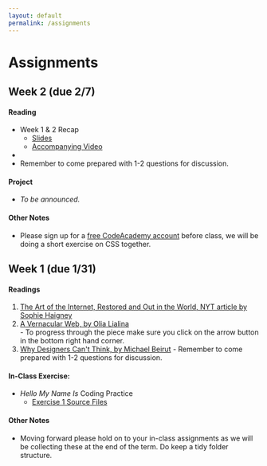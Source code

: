 ```yaml
---
layout: default
permalink: /assignments
---
```


# Assignments

## Week 2 (due 2/7)
#### Reading
  * Week 1 & 2 Recap
    * [Slides](https://drive.google.com/open?id=1IWJTn0dAQouSpyQqri9oyLx7OdAkkBGh8jUeL2Yf0r8)
    * [Accompanying Video](https://drive.google.com/open?id=1dn8gM1z5VM1bGHHuDQBFUbAfp3dKbHmH)
  *   
  * Remember to come prepared with 1-2 questions for discussion.

#### Project
  * *To be announced.*

#### Other Notes
  * Please sign up for a [free CodeAcademy account](https://www.codecademy.com/) before class, we will be doing a short exercise on CSS together.



## Week 1 (due 1/31)
#### Readings
  1. [The Art of the Internet, Restored and Out in the World, NYT article by Sophie Haigney](https://www.nytimes.com/2019/01/23/arts/design/internet-art-new-museum-rhizome.html)  
  2. [A Vernacular Web, by Olia Lialina](http://art.teleportacia.org/observation/vernacular/)  
    - To progress through the piece make sure you click on the arrow button in the bottom right hand corner.
  3. [Why Designers Can't Think, by Michael Beirut](https://risd.generic.cx/why.html)
    - Remember to come prepared with 1-2 questions for discussion.

#### In-Class Exercise:
  * *Hello My Name Is* Coding Practice
    * [Exercise 1 Source Files](https://github.com/patshiu/hello)

#### Other Notes
  * Moving forward please hold on to your in-class assignments as we will be collecting these at the end of the term. Do keep a tidy folder structure.
  

<!--
## Week 12

* Final (due 12/12)
    * [Project 6]({{ 'projects#project-6---final' | absolute_url }})

## Week 10

* Project
  * [Project 5]({{ 'projects#project-5---javascript-transformation' | absolute_url }}) (due 11/28)

* Final (due 11/14)
  * We’ll be working with you closely to help develop your ideas over the next couple of weeks and to help you implement them. By next class we would like you to come up with 1-3 ideas written down that we can discuss. Feel free to bring along references.
  * [Project 6]({{ 'projects#project-6---final' | absolute_url }})



## Week 8 (due 10/31)
* Reading
  * [Jodi’s Infrastructure by Alexander R. Galloway](https://www.e-flux.com/journal/74/59810/jodi-s-infrastructure/)

* Project
  * [Project 4]({{ 'projects#project-4---hoverstates-and-animation' | absolute_url }})

* Coding resources
  * [Guide: Using CSS Transitions and Animations]({{ 'guides/animation_transition' | absolute_url }})
  * [Easing Functions](https://easings.net/)
  * [CSS Transitions](https://www.w3schools.com/css/css3_transitions.asp)
  * [CSS Animations](https://www.w3schools.com/css/css3_animations.asp)

* Design
  * [Google material design](https://material.io/design/motion/understanding-motion.html#principles)
  * [Sketch](https://www.sketchapp.com/)

## Week 7 (due 10/24)
* Reading
  * [Scroll, Skim, Stare by Orit Gat](http://www.thewhitereview.org/feature/scroll-skim-stare/)
  * Be sure to come in with one to two questions about the reading that are *not* yes/no questions.

* Project
  * [Project 3]({{ 'projects#project-3---15-variations' | absolute_url }})

* Coding resources
  * [Google responsive design](https://developers.google.com/web/fundamentals/design-and-ux/responsive/)
  * [Beginners Guide to Media Queries](https://medium.com/beginners-guide-to-mobile-web-development/media-queries-54a1a463356f)

## Week 6 (due 10/17)
* Reading
  * [In Defense of Tebby Tubbitz by Terre Thaemlitz](http://www.comatonse.com/writings/tebbe.html)
  * [Turing Complete User by Olia Lialina](http://contemporary-home-computing.org/turing-complete-user/)

* Project
  * [Project 3]({{ 'projects#project-3---15-variations' | absolute_url }})

* Coding Practice (optional exercises and materials)
  * Learn more about the position property [here](https://css-tricks.com/almanac/properties/p/position/)
  * Check out our new guide on how to use external fonts [here]({{ 'guides/external_fonts' | absolute_url }})
  * Read Learning to Code chapter 10

## Week 5 (due 10/10)
* Project
  * [Project 2]({{ 'projects#project-2---Iterations-on-a-poster-' | absolute_url }})

* Design
  * Post another 1-3 websites to your Are.na using the links in [resources]({{ 'resources' | absolute_url }}) if you need them. Try to post a variety of sites (e.g. not just design studios).

## Week 4 (due 10/3)
* Reading
  * [Designer as Producer by Ellen Lupton](http://elupton.com/2010/10/the-designer-as-producer/)
  * [Fuck Content by Michael Rock](https://2x4.org/ideas/2/fuck-content/)

* Coding Practice
  * [A Complete Guide to Flexbox](https://css-tricks.com/snippets/css/a-guide-to-flexbox/) - this is a great reference for how to use flexbox
  * Optional - LevelUpTuts flexbox videos [two](https://youtu.be/Jo_FByTgbIU) and [three](https://youtu.be/8yFelLx1XPw)
  * Optional - [freeCodeCamp CSS FlexBox exercises](https://learn.freecodecamp.org)

* Project
  * [Project 2]({{ 'projects#project-2---Iterations-on-a-poster-' | absolute_url }})

* Notes
  * Next class will be a work session and special topics. Will and I will be helping with one-on-one code and design help. This will also be a time to ask "how do I do *this*?"

## Week 3 (due 9/26)
* Reading
  * [The Crystal Goblet by Beatrice Warde](http://www.arts.ucsb.edu/faculty/reese/classes/artistsbooks/Beatrice%20Warde,%20The%20Crystal%20Goblet.pdf)
  * [Pure CSS Francine](https://digg.com/2018/purecss-francine)

* Watch
  * [David Rudnick Lecture: Crisis of Graphic Practices](https://www.youtube.com/watch?v=-ejp4AvetSA)

* Coding Practice
  * [LevelUpTuts - CSS Tutorials](https://www.youtube.com/watch?v=x9HmYfSN4Gk&list=PLLnpHn493BHH6DkHPhduhco5XavNA9JaD), numbers 1 through 15. These are optional, but we recommend watching if you were confused during class. Watch these before completing free code camp exercises or working on the project.
  * [learn.freecodecamp.org](https://learn.freecodecamp.org) - complete the Basic CSS section under "Responsive Web Design Certification". Skip the last 7 sections on CSS variables and media queries. These are for your benefit so if you already feel comfortable with an exercise then you can skip.

* Project
  * Continue with the second part of [Project 1]({{ 'projects#project-1---hyperlink-text' | absolute_url }}) due 9/26

* Notes
  * If you haven't already, please email us the link to your GitHub Pages before class
  * We've updated "how to create new pages on GitHub" (found [here]( {{ 'guides/using_github_pages.html' | absolute_url }} )) to include an important final step
  * Rather than make a new repository for each project, feel free to make folders in your "[username].github.io" folder and publish that way, if that is easier -->
